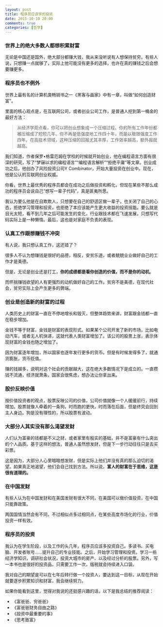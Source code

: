 ```yaml
---
layout: post
title: 程序员应该学的投资
date: 2015-10-10 20:00
comments: true
categories: [哲学]
---
```


### 世界上的绝大多数人都想积累财富

无论是中国还是国外，绝大部分都赚大钱，我从来没听说有人想保持贫穷。有些人说，只想赚一点就够了，实际上他可能没有更多的选择，也许在真的赚钱之后会想要赚更多。

<!--more-->

### 程序员也不例外

世界上最有名的计算机类畅销书之一《黑客与画家》中有一章，叫做“如何创造财富”。

里面的核心观点是，在互联网公司，或者创业公司工作，是普通人挖到第一桶金的最好方法：

>  从经济学观点看，你可以把创业想象成一个压缩过程。你的所有工作年份都被压缩成了短短几年。你不再是低强度地工作四十年，而是以极限强度工作四年。在高技术领域，这种压缩的回报尤其丰厚，工作效率越高，额外报就越高。

我们知道，作者保罗•格雷厄姆在学校的时候就开始创业，他在编程语言方面有很深的研究，写了“梦寐以求的编程语言”“编程语言解析”“拒绝平庸”等文章。创业成功之后，他创办了风险投资公司Y Combinator，开始大量投资在创业中。现在，他是公认的互联网创业权威。

你看，世界上最优秀的程序员都会在成功之后做投资和孵化，但现在某些不那么成功的程序员会说自己“想写一辈子代码”，真是匪夷所思。

我认为要么他是在自欺欺人，只想要在自己的舒适区做一辈子，也关闭了自己的心态，拒绝学习管理和投资，也拒绝了本应该能产生更大收益的投资技能。要么就是目光太短，看不到几年之后可能发生的变化，行业跟技术都在飞速发展，只想写代码实际上是一种懒惰。最后，这也是对家庭不负责的表现。

### 认真工作跟想赚钱不冲突

有人说，我只想认真工作，这还错了？

很多人不认为想赚钱是很好的品德，相反，安贫乐道，或者兢兢业业做好自己的工作才是美德。

但是，无论是创业还是打工，**你的成绩都是看你创造的价值，而不是你的动机**。

而怀揣赚钱欲望的人有更强烈的动机做好自己的工作。贫穷不是美德，在现代社会，贫穷实际上会产生更多的弊端。

### 创业是创造新的财富的过程

人类历史上的财富一直在不停地增长和毁灭，但整体趋势来讲，财富跟金钱都一直在稳步增加。

金钱不等于财富，金钱是财富的表现形式。如果某个公司开发了新的市场，比如电动汽车，或者无人机快递，这就代表人类财富增加了。该公司的股票上涨，表示体现财富的金钱也随之增加了。

因为财富逐年增加，所以国家也逐年发行更多的货币。但是有时候发得多了，就通货膨胀，货币贬值。

赚的钱越多，说明对这个社会的贡献越大，这在绝大多数情况下是成立的。一直攒钱不流通，经济就萧条，国家会很焦虑，想办法让你拿出来。

### 股价反映价值

按价值投资者的观点，股票反映公司的价值，公司价值就像一个人缓缓前行，持续增加。股票就像人牵着的一条狗，时而跑的更快，时而落在后面，但是终究会回到主人身边。狗是没有理性的，所以股票有波动。

### 大部分人其实没有那么渴望发财

人们认为富豪的钱都是不义之财，或者家里有殷实的基础，并不是富豪有什么突出的个人品质。基于这样的想法，普通人虽然想发财，但是下一步行动往往只是去买彩票。

这是因为，大部分人心里暗暗想发财，但是实际上他们并没有真的那么迫切的渴望。如果真正地渴望，他们会自己找到方法。所以说，**富人的财富在于思维，这是很有道理的。**

### 在中国发财

有些人认为在中国发财和在美国发财有很大不同，在美国可以做价值投资，在中国只能靠政策。

两国国情当然会有不同，不过相似点多过相同点，在某些高度市场化的行业，价值投资一样有效。

### 程序员的投资

我认为在学生阶段，以及工作的头几年，程序员应该多投资自己。多读书、买电脑、开发者账号……提升自己的专业技能。之后，开始学习管理和投资。学习一些经济学知识，调研社会状况，投资大城市的房产、以及经过分析的股票。另外，写一本书也是很好的投资品，只需要工作一次，版税就会持续进入口袋。

我对自己的期望是可以在七年后转行做一个投资人，要达到这一目标，从现在开始就要逐步积累知识和财富，我会继续努力。

如果你能看到这里，觉得对我说的还挺感兴趣的话，以下是我总结的推荐阅读：

- 《富爸爸、穷爸爸》
- 《富爸爸财务自由之路》
- 《投资中最重要的事》
- 《思考致富》
